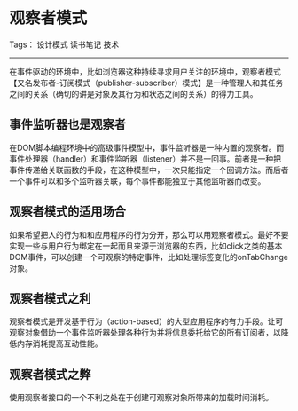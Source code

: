# 观察者模式

Tags： 设计模式 读书笔记 技术

---

在事件驱动的环境中，比如浏览器这种持续寻求用户关注的环境中，观察者模式【又名发布者-订阅模式（publisher-subscriber）模式】是一种管理人和其任务之间的关系（确切的讲是对象及其行为和状态之间的关系）的得力工具。

## 事件监听器也是观察者

在DOM脚本编程环境中的高级事件模型中，事件监听器是一种内置的观察者。而事件处理器（handler）和事件监听器（listener）并不是一回事。前者是一种把事件传递给关联函数的手段，在这种模型中，一次只能指定一个回调方法。而后者一个事件可以和多个监听器关联，每个事件都能独立于其他监听器而改变。

## 观察者模式的适用场合

如果希望把人的行为和和应用程序的行为分开，那么可以用观察者模式。最好不要实现一些与用户行为绑定在一起而且来源于浏览器的东西，比如click之类的基本DOM事件，可以创建一个可观察的特定事件，比如处理标签变化的onTabChange对象。

## 观察者模式之利

观察者模式是开发基于行为（action-based）的大型应用程序的有力手段。让可观察对象借助一个事件监听器处理各种行为并将信息委托给它的所有订阅者，以降低内存消耗提高互动性能。

## 观察者模式之弊

使用观察者接口的一个不利之处在于创建可观察对象所带来的加载时间消耗。